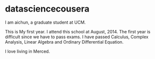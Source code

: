 # datasciencecousera

I am aichun, a graduate student at UCM.  

This is My first year. I attend this school at August, 2014.
The first year is difficult since we have to pass exams.
I have passed Calculus, Complex Analysis, Linear Algebra and Ordinary Differential Equation. 


I love living in Merced. 